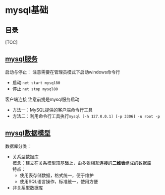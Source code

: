 # mysql基础

## 目录
[TOC]

## [mysql服务](#目录)
启动与停止：
注意需要在管理员模式下启动windows命令行
- 启动
  `net start mysql80`
- 停止
  `net stop mysql80`

客户端连接
注意前提是mysql服务启动
- 方法一：MySQL提供的客户端命令行工具
- 方法二：利用命令行工具执行`mysql [-h 127.0.0.1] [-p 3306] -u root -p`
  
## [mysql数据模型](#目录)
数据库分类：
- 关系型数据库  
  概念：建立在关系模型顶基础上，由多张相互连接的**二维表**组成的数据库  
  特点：
  - 使用表存储数据，格式统一，便于维护
  - 使用SQL语言操作，标准统一，使用方便
- 非关系型数据库

